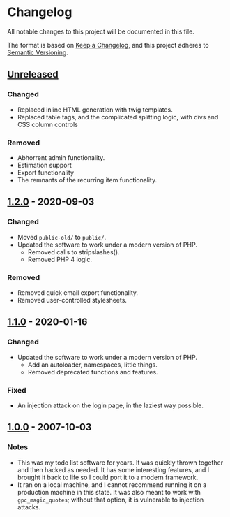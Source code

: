 # Changelog
All notable changes to this project will be documented in this file.

The format is based on [Keep a Changelog](https://keepachangelog.com/en/1.0.0/),
and this project adheres to [Semantic Versioning](https://semver.org/spec/v2.0.0.html).

## [Unreleased]
### Changed
- Replaced inline HTML generation with twig templates.
- Replaced table tags, and the complicated splitting logic, with divs and CSS
  column controls

### Removed
- Abhorrent admin functionality.
- Estimation support
- Export functionality
- The remnants of the recurring item functionality.

## [1.2.0] - 2020-09-03
### Changed
- Moved `public-old/` to `public/`.
- Updated the software to work under a modern version of PHP.
  - Removed calls to stripslashes().
  - Removed PHP 4 logic.

### Removed
- Removed quick email export functionality.
- Removed user-controlled stylesheets.

## [1.1.0] - 2020-01-16
### Changed
- Updated the software to work under a modern version of PHP.
  - Add an autoloader, namespaces, little things.
  - Removed deprecated functions and features.

### Fixed
- An injection attack on the login page, in the laziest way possible.

## [1.0.0] - 2007-10-03
### Notes
- This was my todo list software for years.  It was quickly thrown together and
  then hacked as needed.  It has some interesting features, and I brought it
  back to life so I could port it to a modern framework.
- It ran on a local machine, and I cannot recommend running it on a production
  machine in this state.  It was also meant to work with `gpc_magic_quotes`;
  without that option, it is vulnerable to injection attacks.

[Unreleased]: https://github.com/dharple/todo-old/compare/v1.2.0...master
[1.2.0]: https://github.com/dharple/todo-old/compare/v1.1.0...v1.2.0
[1.1.0]: https://github.com/dharple/todo-old/compare/v1.0.0...v1.1.0
[1.0.0]: https://github.com/dharple/todo-old/releases/tag/v1.0.0
